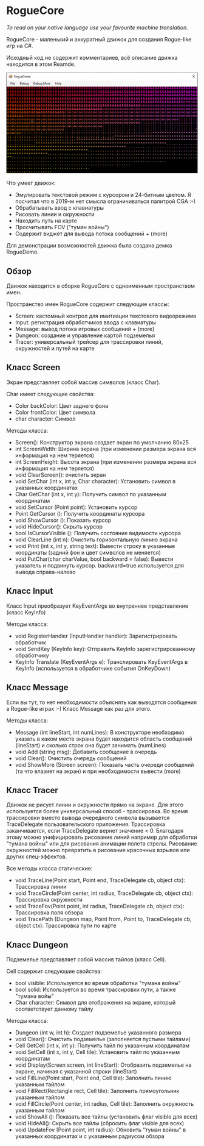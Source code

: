 ﻿# RogueCore

_To read on your native language use your favourite machine translation._

RogueCore - маленький и аккуратный движок для создания Rogue-like игр на C#.

Исходный код не содержит комментариев, всё описание движка находится в этом Reamde.

![Colors](/Images/RogueCoreColors.png)

Что умеет движок:
- Эмулировать текстовой режим с курсором и 24-битным цветом. Я посчитал что в 2019-м нет смысла ограничиваться палитрой CGA :-)
- Обрабатывать ввод с клавиатуры
- Рисовать линии и окружности
- Находить путь на карте
- Просчитывать FOV ("туман войны")
- Содержит виджет для вывода потока сообщений + (more)

Для демонстрации возможностей движка была создана демка RogueDemo.

## Обзор

Движок находится в сборке RogueCore с одноименным пространством имен.

Пространство имен RogueCore содержит следующие классы:
- Screen: кастомный контрол для имитиации текстового видеорежима
- Input: регистрация обработчиков ввода с клавиатуры
- Message: вывод потока игровых сообщений + (more)
- Dungeon: создание и управление картой подземелья
- Tracer: универсальный трейсер для трассировки линий, окружностей и путей на карте

## Класс Screen

Экран представляет собой массив символов (класс Char).

Char имеет следующие свойства:
- Color backColor: Цвет заднего фона
- Color frontColor: Цвет символа
- char character: Символ

Методы класса:

- Screen(): Конструктор экрана создает экран по умолчанию 80x25
- int ScreenWidth: Ширина экрана (при изменении размера экрана вся информация на нем теряется)
- int ScreenHeight: Высота экрана (при изменении размера экрана вся информация на нем теряется)
- void ClearScreen(): очистить экран
- void SetChar (int x, int y, Char character): Установить символ в указанных координатах
- Char GetChar (int x, int y): Получить символ по указанным координатам
- void SetCursor (Point point): Установить курсор
- Point GetCursor (): Получить координаты курсора
- void ShowCursor (): Показать курсор
- void HideCursor(): Скрыть курсор
- bool IsCursorVisible (): Получить состояние видимости курсора
- void ClearLine (int n): Очистить горизонтальную линию экрана
- void Print (int x, int y, string text): Вывести строку в указанные координаты (задний фон и цвет символов не меняется)
- void PutChar(char charValue, bool backward = false): Вывести указатель и подвинуть курсор. backward=true используется для вывода справа-налево

## Класс Input

Класс Input преобразует KeyEventArgs во внутреннее представление (класс KeyInfo)

Методы класса:

- void RegisterHandler (InputHandler handler): Зарегистрировать обработчик
- void SendKey (KeyInfo key): Отправить KeyInfo зарегистрированному обработчику
- KeyInfo Translate (KeyEventArgs e): Транслировать KeyEventArgs в KeyInfo (используется в обработчике события OnKeyDown)

## Класс Message

Если вы тут, то нет необходимости объяснять как выводятся сообщения в Rogue-like играх :-) Класс Message как раз для этого.

Методы класса:

- Message (int lineStart, int numLines): В конструкторе необходимо указать в каком месте экрана будет находится область сообщений (lineStart) и сколько строк она будет занимать (numLines)
- void Add (string msg): Добавить сообщение в очередь
- void Clear(): Очистить очередь сообщений
- void ShowMore (Screen screen): Показать часть очереди сообщений (та что влазиет на экран) и при необходимости вывести (more)

## Класс Tracer

Движок не рисует линии и окружности прямо на экране. Для этого используется более универсальный способ - трассировка.
Во время трассировки вместо вывода очередного символа вызывается TraceDelegate пользовательского приложения. Трассировка заканчивается, если TraceDelegate вернет значение < 0.
Благодаря этому можно унифицировать рисование линий например для обработки "тумана войны" или для рисования анимации полета стрелы.
Рисование окружностей можно превратить в рисование красочных взрывов или других спец-эффектов.

Все методы класса статические:

- void TraceLine(Point start, Point end, TraceDelegate cb, object ctx): Трассировка линии
- void TraceCircle(Point center, int radius, TraceDelegate cb, object ctx): Трассировка окружности
- void TraceFov(Point point, int radius, TraceDelegate cb, object ctx): Трассировка поля обзора
- void TracePath (Dungeon map, Point from, Point to, TraceDelegate cb, object ctx): Трассировка пути по карте

## Класс Dungeon

Подземелье представляет собой массив тайлов (класс Cell).

Cell содержит следуюшие свойства:
- bool visible: Используется во время обработки "тумана войны"
- bool solid: Используется во время трассировки пути, а также "тумана войы"
- Char character: Символ для отображения на экране, который соответствует данному тайлу

Методы класса:

- Dungeon (int w, int h): Создает подземелье указанного размера
- void Clear(): Очистить подземелье (заполняется пустыми тайлами)
- Cell GetCell (int x, int y): Получить тайл по указанным координатам
- void SetCell (int x, int y, Cell tile): Установить тайл по указанным координатам
- void Display(Screen screen, int lineStart): Отобразить подземелье на экране, начиная с указанной строки (lineStart)
- void FillLine(Point start, Point end, Cell tile): Заполнить линию указанным тайлом
- void FillRect(Rectangle rect, Cell tile): Заполнить прямоугольник указанным тайлом
- void FillCircle(Point center, int radius, Cell tile): Заполнить окружность указанным тайлом
- void ShowAll (): Показать все тайлы (установить флаг visible для всех)
- void HideAll(): Скрыть все тайлы (сбросить флаг visible для всех)
- void UpdateFov (Point point, int radius): Обновить "туман войны" в указанных координатах и с указанным радиусом обзора
